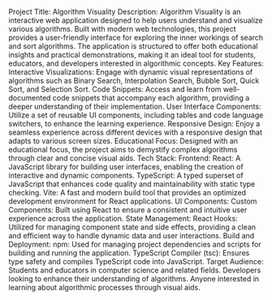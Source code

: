 Project Title: Algorithm Visuality
Description:
Algorithm Visuality is an interactive web application designed to help users understand and visualize various algorithms. Built with modern web technologies, this project provides a user-friendly interface for exploring the inner workings of search and sort algorithms. The application is structured to offer both educational insights and practical demonstrations, making it an ideal tool for students, educators, and developers interested in algorithmic concepts.
Key Features:
Interactive Visualizations: Engage with dynamic visual representations of algorithms such as Binary Search, Interpolation Search, Bubble Sort, Quick Sort, and Selection Sort.
Code Snippets: Access and learn from well-documented code snippets that accompany each algorithm, providing a deeper understanding of their implementation.
User Interface Components: Utilize a set of reusable UI components, including tables and code language switchers, to enhance the learning experience.
Responsive Design: Enjoy a seamless experience across different devices with a responsive design that adapts to various screen sizes.
Educational Focus: Designed with an educational focus, the project aims to demystify complex algorithms through clear and concise visual aids.
Tech Stack:
Frontend:
React: A JavaScript library for building user interfaces, enabling the creation of interactive and dynamic components.
TypeScript: A typed superset of JavaScript that enhances code quality and maintainability with static type checking.
Vite: A fast and modern build tool that provides an optimized development environment for React applications.
UI Components:
Custom Components: Built using React to ensure a consistent and intuitive user experience across the application.
State Management:
React Hooks: Utilized for managing component state and side effects, providing a clean and efficient way to handle dynamic data and user interactions.
Build and Deployment:
npm: Used for managing project dependencies and scripts for building and running the application.
TypeScript Compiler (tsc): Ensures type safety and compiles TypeScript code into JavaScript.
Target Audience:
Students and educators in computer science and related fields.
Developers looking to enhance their understanding of algorithms.
Anyone interested in learning about algorithmic processes through visual aids.
